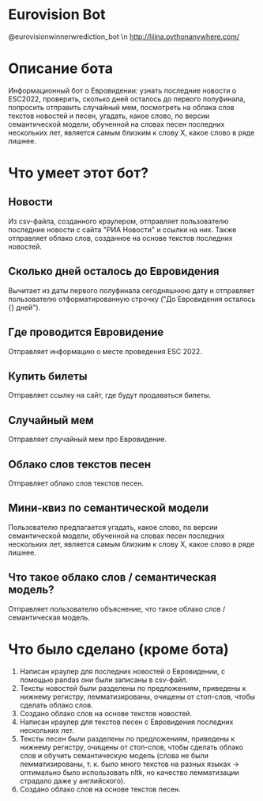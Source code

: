 # Eurovision Bot
@eurovisionwinnerwrediction_bot \n
http://liiina.pythonanywhere.com/

# Описание бота
Информационный бот о Евровидении: узнать последние новости о ESC2022, проверить, сколько дней осталось до первого полуфинала, попросить отправить случайный мем, посмотреть на облака слов текстов новостей и песен, угадать, какое слово, по версии семантической модели, обученной на словах песен последних нескольких лет, является самым близким к слову X, какое слово в ряде лишнее.

# Что умеет этот бот?
## Новости
Из csv-файла, созданного краулером, отправляет пользователю последние новости с сайта "РИА Новости" и ссылки на них. Также отправляет облако слов, созданное на основе текстов последних новостей.
## Сколько дней осталось до Евровидения
Вычитает из даты первого полуфинала сегодняшнюю дату и отправляет пользователю отформатированную строчку ("До Евровидения осталось {} дней").
## Где проводится Евровидение
Отправляет информацию о месте проведения ESC 2022.
## Купить билеты
Отправляет ссылку на сайт, где будут продаваться билеты.
## Случайный мем
Отправляет случайный мем про Евровидение.
## Облако слов текстов песен
Отправляет облако слов текстов песен.
## Мини-квиз по семантической модели
Пользователю предлагается угадать, какое слово, по версии семантической модели, обученной на словах песен последних нескольких лет, является самым близким к слову X, какое слово в ряде лишнее.
## Что такое облако слов / семантическая модель?
Отправляет пользователю объяснение, что такое облако слов / семантическая модель.

# Что было сделано (кроме бота)
1. Написан краулер для последних новостей о Евровидении, с помощью pandas они были записаны в csv-файл.
2. Тексты новостей были разделены по предложениям, приведены к нижнему регистру, лемматизированы, очищены от стоп-слов, чтобы сделать облако слов. 
3. Создано облако слов на основе текстов новостей.
4. Написан краулер для текстов песен с Евровидения последних нескольких лет.
5. Тексты песен были разделены по предложениям, приведены к нижнему регистру, очищены от стоп-слов, чтобы сделать облако слов и обучить семантическую модель (слова не были лемматизированы, т. к. было много текстов на разных языках -> оптимально было использовать nltk, но качество лемматизации страдало даже у английского).
6. Создано облако слов на основе текстов песен.
